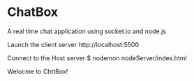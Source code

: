 # ChatBox
A real time chat application using socket.io and node.js

Launch the client server
http://localhost:5500

Connect to the Host server
$ nodemon nodeServer/index.html

Welocme to ChttBox!
